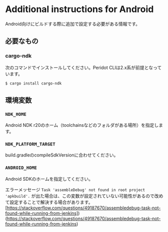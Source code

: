 # Additional instructions for Android

Android向けにビルドする際に追加で設定する必要がある情報です。

## 必要なもの

### cargo-ndk

次のコマンドでインストールしてください。Peridot CLIは2.x系が前提となっています。

```sh
$ cargo install cargo-ndk
```

## 環境変数

### `NDK_HOME`

Android NDK r20のホーム（toolchainsなどのフォルダがある場所）を指定します。

### `NDK_PLATFORM_TARGET`

build.gradleのcompileSdkVersionに合わせてください。

### `ANDROID_HOME`

Android SDKのホームを指定してください。

エラーメッセージ `Task 'assembleDebug' not found in root project 'apkbuild'.` が出た場合は、この変数が設定されていない可能性があるので改めて設定することで解決する場合があります。  
[https://stackoverflow.com/questions/49187670/assembledebug-task-not-found-while-running-from-jenkins])(https://stackoverflow.com/questions/49187670/assembledebug-task-not-found-while-running-from-jenkins)
